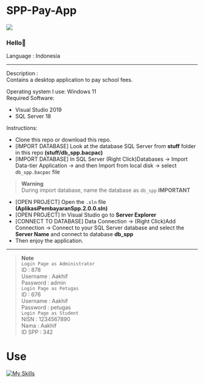 # SPP-Pay-App

![](https://img.shields.io/badge/Type-Desktop%20App%2FAplikasi%20Desktop-purple)

### Hello👋

Language : Indonesia

---

Description :\
Contains a desktop application to pay school fees.

Operating system I use: Windows 11\
Required Software:
- Visual Studio 2019
- SQL Server 18

Instructions:
- Clone this repo or download this repo.
- [IMPORT DATABASE] Look at the database SQL Server from **stuff** folder in this repo **(stuff/db_spp.bacpac)**
- [IMPORT DATABASE] In SQL Server (Right Click)Databases -> Import Data-tier Application -> and then Import from local disk -> select `db_spp.bacpac` file
> __Warning__ \
During import database, name the database as `db_spp` **IMPORTANT**
- [OPEN PROJECT] Open the `.sln` file **(AplikasiPembayaranSpp.2.0.0.sln)**
- [OPEN PROJECT] In Visual Studio go to **Server Explorer**
- [CONNECT TO DATABASE] Data Connection -> (Right Click)Add Connection -> Connect to your SQL Server database and select the **Server Name** and connect to database **db_spp**
- Then enjoy the application.

---

> __Note__ \
`Login Page as Administrator`\
ID : 878\
Username : Aakhif\
Password : admin\
`Login Page as Petugas`\
ID : 676\
Username : Aakhif\
Password : petugas\
`Login Page as Student`\
NISN : 1234567890\
Nama : Aakhif\
ID SPP : 342

# Use
[![My Skills](https://skillicons.dev/icons?i=cs)](https://github.com/Khip01)
